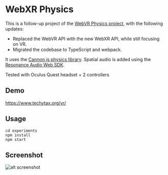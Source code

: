 WebXR Physics
=============

This is a follow-up project of the [WebVR Physics project][WebVR-Physics],
with the following updates:

* Replaced the WebVR API with the new WebXR API, while still focusing on VR.
* Migrated the codebase to TypeScript and webpack.

It uses the [Cannon.js physics library][Cannon.js].
Spatial audio is added using the [Resonance Audio Web SDK][Resonance-audio].

Tested with Oculus Quest headset + 2 controllers

[WebVR-Physics]: https://github.com/beemsoft/webvr-physics
[Cannon.js]: http://www.cannonjs.org/
[Resonance-audio]: https://github.com/resonance-audio/resonance-audio-web-sdk

## Demo

https://www.techytax.org/vr/

## Usage

    cd experiments
    npm install
    npm start 
    
## Screenshot
![alt screenshot](https://github.com/beemsoft/webxr-physics/blob/master/img/webxr-physics.png)   

